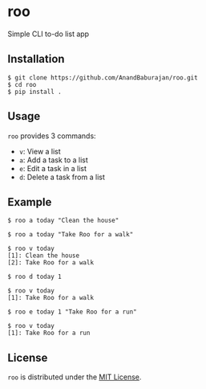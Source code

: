 # roo

Simple CLI to-do list app

## Installation

```
$ git clone https://github.com/AnandBaburajan/roo.git
$ cd roo
$ pip install .
```

## Usage

`roo` provides 3 commands:
- `v`: View a list
- `a`: Add a task to a list
- `e`: Edit a task in a list
- `d`: Delete a task from a list

## Example

```
$ roo a today "Clean the house"

$ roo a today "Take Roo for a walk"

$ roo v today
[1]: Clean the house
[2]: Take Roo for a walk

$ roo d today 1

$ roo v today
[1]: Take Roo for a walk

$ roo e today 1 "Take Roo for a run"

$ roo v today
[1]: Take Roo for a run
```

## License

`roo` is distributed under the [MIT License](https://github.com/AnandBaburajan/roo/blob/main/LICENSE).
